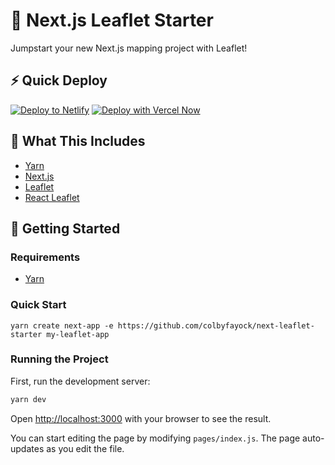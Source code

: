 # 🍃 Next.js Leaflet Starter

Jumpstart your new Next.js mapping project with Leaflet!

## ⚡ Quick Deploy

[![Deploy to Netlify](https://www.netlify.com/img/deploy/button.svg)](https://app.netlify.com/start/deploy?repository=https://github.com/colbyfayock/next-leaflet-starter) [![Deploy with Vercel Now](https://zeit.co/button)](https://vercel.com/import/project?template=https://github.com/colbyfayock/next-leaflet-starter)

## 🧰 What This Includes

-   [Yarn](https://yarnpkg.com/en/)
-   [Next.js](https://nextjs.org/)
-   [Leaflet](https://leafletjs.com/)
-   [React Leaflet](https://react-leaflet.js.org)

## 🚀 Getting Started

### Requirements

-   [Yarn](https://yarnpkg.com/en/)

### Quick Start

```
yarn create next-app -e https://github.com/colbyfayock/next-leaflet-starter my-leaflet-app
```

### Running the Project

First, run the development server:

```bash
yarn dev
```

Open [http://localhost:3000](http://localhost:3000) with your browser to see the result.

You can start editing the page by modifying `pages/index.js`. The page auto-updates as you edit the file.
